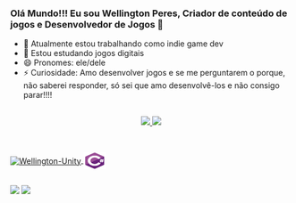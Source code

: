 ### Olá Mundo!!! Eu sou Wellington Peres, Criador de conteúdo de jogos e Desenvolvedor de Jogos 👋

- 🔭 Atualmente estou trabalhando como indie game dev
- 🌱 Estou estudando jogos digitais
- 😄 Pronomes: ele/dele
- ⚡ Curiosidade: Amo desenvolver jogos e se me perguntarem o porque, não saberei responder, só sei que amo desenvolvê-los e não consigo parar!!!!

##
<div align="center">
  <a href="https://github.com/rafaballerini">
  <img height="180em" src="https://github-readme-stats.vercel.app/api?username=WellingtonPeres&show_icons=true&theme=dark&include_all_commits=true&count_private=true"/>
  <img height="180em" src="https://github-readme-stats.vercel.app/api/top-langs/?username=WellingtonPeres&layout=compact&langs_count=7&theme=dark"/>
</div>

##
<div style="display: inline_block"><br>
  <img align="center" alt="Wellington-Unity" height="30" width="40" src="https://cdn.jsdelivr.net/gh/devicons/devicon/icons/unity/unity-original.svg" />
  <img align="center" alt="Wellington-Csharp" height="30" width="40" src="https://raw.githubusercontent.com/devicons/devicon/master/icons/csharp/csharp-original.svg">
</div>
  
##
<div> 
  <a href="https://www.linkedin.com/in/wellingtongamedev/" target="_blank"><img src="https://img.shields.io/badge/-LinkedIn-%230077B5?style=for-the-badge&logo=linkedin&logoColor=white" target="_blank"></a>  
  <a href="https://www.youtube.com/channel/UCmZ53UkES2O5suOmO7EKGig" target="_blank"><img src="https://img.shields.io/badge/YouTube-FF0000?style=for-the-badge&logo=youtube&logoColor=white" target="_blank"></a>
  
</div>
  
